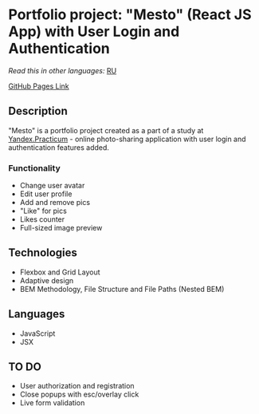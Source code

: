 # Portfolio project: "Mesto" (React JS App) with User Login and Authentication

*Read this in other languages:* [RU](https://github.com/naumch1k/react-mesto-auth/blob/main/README.RU.md) 

[GitHub Pages Link]()

## Description
"Mesto" is a portfolio project created as a part of a study at [Yandex.Practicum](https://practicum.yandex.com/web/ "Web Development Program") - online photo-sharing application with user login and authentication features added.

### Functionality
* Change user avatar
* Edit user profile
* Add and remove pics
* "Like" for pics
* Likes counter
* Full-sized image preview

## Technologies
* Flexbox and Grid Layout
* Adaptive design
* BEM Methodology, File Structure and File Paths (Nested BEM)

## Languages
* JavaScript
* JSX

## TO DO
* User authorization and registration
* Close popups with esc/overlay click
* Live form validation
